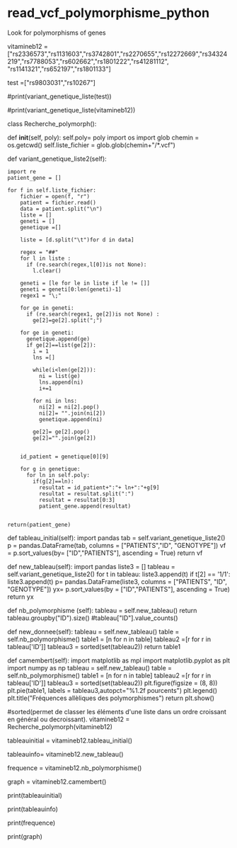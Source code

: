 # read_vcf_polymorphisme_python
Look for polymorphisms of genes

vitamineb12 =["rs2336573","rs1131603","rs3742801","rs2270655","rs12272669","rs34324219","rs7788053","rs602662","rs1801222","rs41281112", "rs1141321","rs652197","rs1801133"]

test =["rs9803031","rs10267"]

#print(variant_genetique_liste(test))

#print(variant_genetique_liste(vitamineb12))

class Recherche_polymorph():

  def __init__(self, poly):
    self.poly= poly
    import os
    import glob
    chemin = os.getcwd()
    self.liste_fichier = glob.glob(chemin+"/*.vcf")

  def variant_genetique_liste2(self):
    
    import re
    patient_gene = []
    
    for f in self.liste_fichier:
        fichier = open(f, "r")
        patient = fichier.read()
        data = patient.split("\n")
        liste = []
        geneti = []
        genetique =[]
        
        liste = [d.split("\t")for d in data]
      
        regex = "##"
        for l in liste :
          if (re.search(regex,l[0])is not None):
            l.clear()

        geneti = [le for le in liste if le != []]
        geneti = geneti[0:len(geneti)-1]  
        regex1 = "\;"
        
        for ge in geneti:
          if (re.search(regex1, ge[2])is not None) :
            ge[2]=ge[2].split(";")
        
        for ge in geneti:
          genetique.append(ge)
          if ge[2]==list(ge[2]):
            i = 1
            lns =[]
            
            while(i<len(ge[2])):
              ni = list(ge)
              lns.append(ni)
              i+=1
            
            for ni in lns:
              ni[2] = ni[2].pop()
              ni[2]= "".join(ni[2])
              genetique.append(ni)
            
            ge[2]= ge[2].pop()
            ge[2]="".join(ge[2])

        
        id_patient = genetique[0][9]
        
        for g in genetique:
          for ln in self.poly:
            if(g[2]==ln):
              resultat = id_patient+":"+ ln+":"+g[9]
              resultat = resultat.split(":")
              resultat = resultat[0:3]
              patient_gene.append(resultat)
                  

    return(patient_gene) 
  
  def tableau_initial(self):
    import pandas
    tab = self.variant_genetique_liste2()
    p = pandas.DataFrame(tab, columns = ["PATIENTS","ID", "GENOTYPE"])
    vf = p.sort_values(by= ["ID","PATIENTS"], ascending = True)
    return vf


  def new_tableau(self):
    import pandas
    liste3 = []
    tableau = self.variant_genetique_liste2()
    for t in tableau:
      liste3.append(t)
      if t[2] == '1/1':
        liste3.append(t)
    p= pandas.DataFrame(liste3, columns = ["PATIENTS", "ID", "GENOTYPE"])
    yx= p.sort_values(by = ["ID","PATIENTS"], ascending = True)
    return yx


  def nb_polymorphisme (self):
    tableau = self.new_tableau()
    return tableau.groupby("ID").size() #tableau["ID"].value_counts()

  def new_donnee(self):
    tableau = self.new_tableau()
    table = self.nb_polymorphisme()
    table1 = [n for n in table]
    tableau2 =[r for r in tableau['ID']]
    tableau3 = sorted(set(tableau2))
    return table1


  def camembert(self):
    import matplotlib as mpl
    import matplotlib.pyplot as plt
    import numpy as np
    tableau = self.new_tableau()
    table = self.nb_polymorphisme()
    table1 = [n for n in table]
    tableau2 =[r for r in tableau['ID']]
    tableau3 = sorted(set(tableau2))
    plt.figure(figsize = (8, 8))
    plt.pie(table1, labels = tableau3,autopct="%1.2f pourcents")
    plt.legend()
    plt.title("Fréquences allèliques des polymorphismes")
    return plt.show()



#sorted(permet de classer les éléments d'une liste dans un ordre croissant en général ou decroissant).
vitamineb12 = Recherche_polymorph(vitamineb12)

tableauinitial = vitamineb12.tableau_initial()

tableauinfo= vitamineb12.new_tableau() 

frequence = vitamineb12.nb_polymorphisme()

graph = vitamineb12.camembert()

print(tableauinitial)

print(tableauinfo)

print(frequence)

print(graph)

